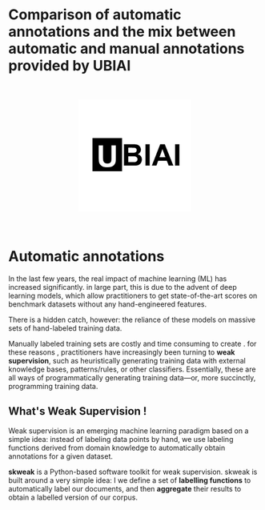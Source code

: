 # Comparison of automatic annotations and the mix between automatic and manual annotations provided by UBIAI

<br>
<p align="center">
   <img alt="skweak logo" src="https://github.com/taghouti-ghofrane/skweak-Weak-supervision-for-NLP/blob/main/data/logo.png"/>
</p><br>

# Automatic annotations
In the last few years, the real impact of machine learning (ML) has increased significantly.
in large part, this is due to the advent of deep learning models, which allow practitioners to get state-of-the-art scores on benchmark datasets without any hand-engineered features.

There is a hidden catch, however: the reliance of these models on massive sets of hand-labeled training data.

Manually labeled training sets are costly and time consuming to create .
for these reasons , practitioners have increasingly been turning to **weak supervision**, such as heuristically generating training data with external knowledge bases, patterns/rules, or other classifiers. Essentially, these are all ways of programmatically generating training data—or, more succinctly, programming training data.

## What's Weak Supervision !

Weak supervision is an emerging machine learning paradigm based on a simple idea: instead of labeling data points by hand, we use labeling functions derived from domain knowledge to automatically obtain annotations for a given dataset.

**skweak**  is a Python-based software toolkit for weak supervision. skweak is built around a very simple idea: I we define a set of **labelling functions** to automatically label our documents, and then **aggregate** their results to obtain a labelled version of our corpus.